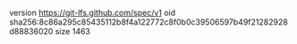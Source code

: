 version https://git-lfs.github.com/spec/v1
oid sha256:8c86a295c85435112b8f4a122772c8f0b0c39506597b49f21282928d88836020
size 1463
